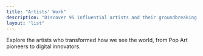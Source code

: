 ```yaml
---
title: "Artists' Work"
description: "Discover 95 influential artists and their groundbreaking works"
layout: "list"
---
```


Explore the artists who transformed how we see the world, from Pop Art pioneers to digital innovators.
